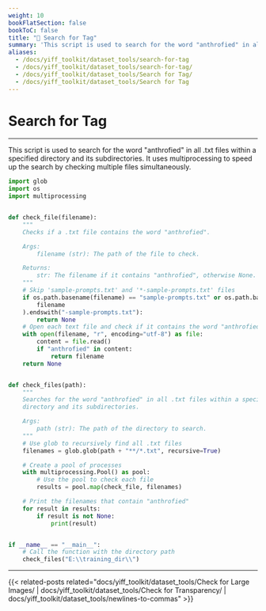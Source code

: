 ```yaml
---
weight: 10
bookFlatSection: false
bookToC: false
title: "🐍 Search for Tag"
summary: 'This script is used to search for the word "anthrofied" in all .txt files within a specified directory and its subdirectories. It uses multiprocessing to speed up the search by checking multiple files simultaneously.'
aliases:
  - /docs/yiff_toolkit/dataset_tools/search-for-tag
  - /docs/yiff_toolkit/dataset_tools/search-for-tag/
  - /docs/yiff_toolkit/dataset_tools/Search for Tag/
  - /docs/yiff_toolkit/dataset_tools/Search for Tag
---
```


<!--markdownlint-disable MD025 -->

# Search for Tag

---

This script is used to search for the word "anthrofied" in all .txt files within a specified directory and its subdirectories. It uses multiprocessing
to speed up the search by checking multiple files simultaneously.

```python
import glob
import os
import multiprocessing


def check_file(filename):
    """
    Checks if a .txt file contains the word "anthrofied".

    Args:
        filename (str): The path of the file to check.

    Returns:
        str: The filename if it contains "anthrofied", otherwise None.
    """
    # Skip 'sample-prompts.txt' and '*-sample-prompts.txt' files
    if os.path.basename(filename) == "sample-prompts.txt" or os.path.basename(
        filename
    ).endswith("-sample-prompts.txt"):
        return None
    # Open each text file and check if it contains the word "anthrofied"
    with open(filename, "r", encoding="utf-8") as file:
        content = file.read()
        if "anthrofied" in content:
            return filename
    return None


def check_files(path):
    """
    Searches for the word "anthrofied" in all .txt files within a specified
    directory and its subdirectories.

    Args:
        path (str): The path of the directory to search.
    """
    # Use glob to recursively find all .txt files
    filenames = glob.glob(path + "**/*.txt", recursive=True)

    # Create a pool of processes
    with multiprocessing.Pool() as pool:
        # Use the pool to check each file
        results = pool.map(check_file, filenames)

    # Print the filenames that contain "anthrofied"
    for result in results:
        if result is not None:
            print(result)


if __name__ == "__main__":
    # Call the function with the directory path
    check_files("E:\\training_dir\\")
```

---

<!--
HUGO_SEARCH_EXCLUDE_START
-->
{{< related-posts related="docs/yiff_toolkit/dataset_tools/Check for Large Images/ | docs/yiff_toolkit/dataset_tools/Check for Transparency/ | docs/yiff_toolkit/dataset_tools/newlines-to-commas" >}}
<!--
HUGO_SEARCH_EXCLUDE_END
-->
